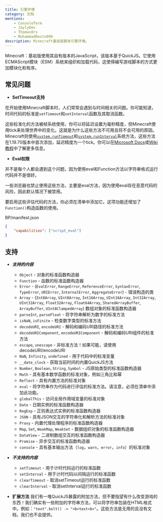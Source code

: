 ```yaml
---
title: 引擎环境
category: 文档
mentions:
    - ConsoleTerm
    - JaylyDev
    - ThomasOrs
    - MuhammadRestu999
description: Minecraft基岩版脚本引擎环境。
---
```


Minecraft：基岩版使用其自有版本的JavaScript，该版本基于QuickJS。它使用ECMAScript模块（ESM）系统来组织和加载代码，这使得编写游戏脚本的方式更加模块化和有序。

## 常见问题

-   **SetTimeout支持**

在开始使用Minecraft脚本时，人们常常会遇到与时间相关的问题。你可能知道，时间代码的标准是`setTimeout`和`setInterval`函数及其取消函数。

这些标准化的方法被帧系统使用，你可以将延迟设置为毫秒精度，但Minecraft使用tick来处理世界中的变化。这就是为什么这些方法不可用且将不会可用的原因。Minecraft则使用[`system.runTimeout`](https://learn.microsoft.com/en-us/minecraft/creator/scriptapi/minecraft/server/system#runtimeout)和[`system.runInterval`](https://learn.microsoft.com/en-us/minecraft/creator/scriptapi/minecraft/server/system#runinterval)系统方法，这些方法在1.19.70版本中首次添加，延迟精度为一个tick。你可以在[Microsoft Docs](https://learn.microsoft.com/en-us/minecraft/creator/scriptapi/minecraft/server/system)或[Wiki教程](../scripting/script-server.md#scheduling)中了解更多信息。

-   **Eval权限**

并不是每个人都会遇到这个问题，因为使用eval和Function方法以字符串格式运行代码并不是很好。

一些浏览器也禁止使用这些方法，主要是eval方法，因为使用eval存在恶意代码的风险，因此默认情况下被禁用。

要启用这些评估代码的方法，你必须在清单中添加它。这项功能还增加了`Function()`构造函数的使用。

<CodeHeader>BP/manifest.json</CodeHeader>

```json
{
    "capabilities": ["script_eval"]
}
```

## 支持

-   **_支持的内容_**

    -   `Object` - 对象的标准函数构造器
    -   `Function` - 函数的标准函数构造器
    -   `Error` - (`EvalError`, `RangeError`, `ReferenceError`, `SyntaxError`, `TypeError`, `URIError`, `InternalError`, `AggregateError`) - 错误构造的类
    -   `Array` - (`Int8Array`, `UInt8Array`, `Int16Array`, `UInt16Array`, `Int32Array`, `UInt32Array`, `Float32Array`, `Float64Array`, `SharedArrayBuffer`, `ArrayBuffer`, `UInt8ClampedArray`) 数组对象的标准函数构造器
    -   `parseInt`, `parseFloat` - 将字符串解析为数字的标准方法
    -   `isNaN`, `isFinite` - 检查数字类型的标准方法
    -   `decodeURI`, `encodeURI` - 解码和编码URI路径的标准方法
    -   `decodeURIComponent`, `encodeURIComponent` - 解码和编码URI组件的标准方法
    -   `escape`, `unescape` - 非标准方法！如果可能，请使用decodeURI/encodeURI
    -   `NaN`, `Infinity`, `undefined` - 用于代码中的标准变量
    -   `__date_clock` - 获取当前时间的内置QuickJS方法
    -   `Number`, `Boolean`, `String`, `Symbol` - JS原始类型的标准函数构造器
    -   `Math` - 具有基本数学函数的标准对象，例如三角比和幂
    -   `Reflect` - 具有内置方法的标准对象
    -   `eval` - 将字符串作为代码进行评估的标准方法。请注意，必须在清单中添加此功能。
    -   `globalThis` - 访问全局作用域变量的标准对象
    -   `Date` - 日期实例的标准函数构造器
    -   `RegExp` - 正则表达式实例的标准函数构造器
    -   `JSON` - 具有JSON交互的字符串化和解析方法的标准对象
    -   `Proxy` - 内置代理处理程序的标准函数构造器
    -   `Map`, `Set`, `WeakMap`, `WeakSet` - 数据组织对象的标准函数构造器
    -   `DataView` - 二进制数组交互的标准函数构造器
    -   `Promise` - 异步交互的标准函数构造器
    -   `console` - 具有基本输出方法（`log`，`warn`，`error`，`info`）的标准对象

-   **_不支持的内容_**

    -   `setTimeout` - 用于计时代码运行的标准函数
    -   `setInterval` - 用于计时代码以间隔运行的标准函数
    -   `clearTimeout` - 取消setTimeout运行的标准函数
    -   `clearInterval` - 取消setInterval运行的标准函数

-   **扩展方法**
    我们有一堆QuickJS暴露的附加方法，但不要指望有什么改变游戏的东西！我们确实有一些附加的字符串方法，可以将字符串包装在HTML格式中。例如：`"text".bolt() -> "<b>text<b>"`。这些方法是无用的且没有文档，我们也不会提供。